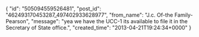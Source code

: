  {
   "id": "505094559526481",
   "post_id": "462493170453287_497402933628977",
   "from_name": "J.c. Of-the Family-Pearson",
   "message": "yea we have the UCC-1 its available to file it in the Secretary of State office.",
   "created_time": "2013-04-21T19:24:34+0000"
 }
